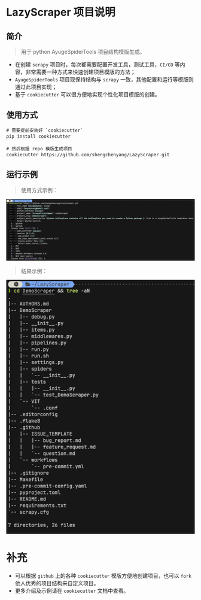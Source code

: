 # LazyScraper 项目说明

## 简介

> 用于 python AyugeSpiderTools 项目结构模版生成。

- 在创建 `scrapy` 项目时，每次都需要配置开发工具，测试工具，`CI/CD` 等内容，非常需要一种方式来快速创建项目模版的方法；
- `AyugeSpiderTools` 项目现保持结构与 `scrapy` 一致，其他配置和运行等模版则通过此项目实现；
- 基于 `cookiecutter` 可以很方便地实现个性化项目模版的创建。

## 使用方式

```shell
# 需要提前安装好 `cookiecutter`
pip install cookiecutter

# 然后根据 repo 模版生成项目
cookiecutter https://github.com/shengchenyang/LazyScraper.git
```

## 运行示例

> 使用方式示例：

![LazyScraper-use.png](./examples/LazyScraper-use.png)

> 结果示例：

![LazyScraper-result.png](./examples/LazyScraper-result.png)

# 补充

- 可以根据 `github` 上的各种 `cookiecutter` 模版方便地创建项目，也可以 `fork` 他人优秀的项目结构来自定义项目。
- 更多介绍及示例请在 `cookiecutter` 文档中查看。
